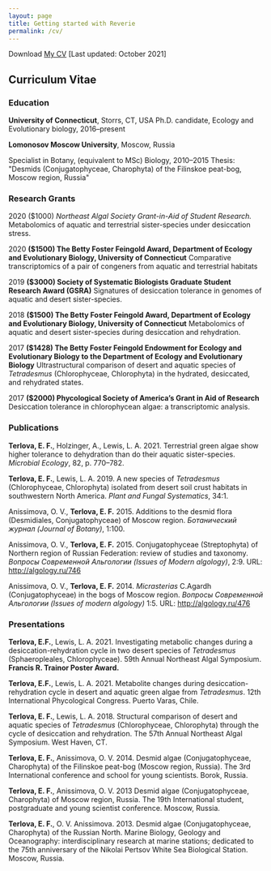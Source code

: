 ```yaml
---
layout: page
title: Getting started with Reverie
permalink: /cv/
---
```


Download <a href="https://eterlova.github.io/CV_October2021.pdf" target="_blank">My CV</a> [Last updated: October 2021]

## Curriculum Vitae

### Education
**University of Connecticut**, Storrs, CT, USA
Ph.D. candidate, Ecology and Evolutionary biology, 2016–present

**Lomonosov Moscow University**, Moscow, Russia

Specialist in Botany, (equivalent to MSc) Biology, 2010–2015
Thesis: "Desmids (Conjugatophyceae, Charophyta) of the Filinskoe peat-bog, Moscow region, Russia"

### Research Grants

2020 ($1000) *Northeast Algal Society Grant-in-Aid of Student Research.* Metabolomics of aquatic and terrestrial sister-species under desiccation stress.

2020 **($1500) The Betty Foster Feingold Award, Department of Ecology and Evolutionary Biology, University of Connecticut**
Comparative transcriptomics of a pair of congeners from aquatic and terrestrial habitats

2019 **($3000) Society of Systematic Biologists Graduate Student Research Award (GSRA)**
Signatures of desiccation tolerance in genomes of aquatic and desert sister-species.

2018 **($1500) The Betty Foster Feingold Award, Department of Ecology and Evolutionary Biology, University of Connecticut**
Metabolomics of aquatic and desert sister-species during desiccation and rehydration.

2017 **($1428) The Betty Foster Feingold Endowment for Ecology and Evolutionary Biology to the Department of Ecology and Evolutionary Biology**
Ultrastructural comparison of desert and aquatic species of *Tetradesmus* (Chlorophyceae, Chlorophyta) in the hydrated, desiccated, and rehydrated states.

2017 **($2000) Phycological Society of America’s Grant in Aid of Research**
Desiccation tolerance in chlorophycean algae: a transcriptomic analysis.

### Publications
**Terlova, E. F.**, Holzinger, A., Lewis, L. A. 2021. Terrestrial green algae show higher tolerance to dehydration than do their aquatic sister-species. *Microbial Ecology*, 82, p. 770–782.

**Terlova, E. F.**, Lewis, L. A. 2019. A new species of *Tetradesmus* (Chlorophyceae, Chlorophyta) isolated from desert soil crust habitats in southwestern North America. *Plant and Fungal Systematics*, 34:1.

Anissimova, O. V., **Terlova, E. F.** 2015. Additions to the desmid flora (Desmidiales, Conjugatophyceae) of Moscow region. *Ботанический журнал (Journal of Botany)*, 1:100.

Anissimova, O. V., **Terlova, E. F.** 2015. Conjugatophyceae (Streptophyta) of Northern region of Russian Federation: review of studies and taxonomy. *Вопросы Современной Альгологии (Issues of Modern algology)*, 2:9. URL: http://algology.ru/746

Anissimova, O. V., **Terlova, E. F.** 2014. *Micrasterias* C.Agardh (Conjugatophyceae) in the bogs of Moscow region. *Вопросы Современной Альгологии (Issues of modern algology)* 1:5. URL: http://algology.ru/476

### Presentations
**Terlova, E.F.**, Lewis, L. A. 2021. Investigating metabolic changes during a desiccation-rehydration cycle in two desert species of *Tetradesmus* (Sphaeropleales, Chlorophyceae). 59th Annual Northeast Algal Symposium. **Francis R. Trainor Poster Award.**

**Terlova, E.F.**, Lewis, L. A. 2021. Metabolite changes during desiccation-rehydration cycle in desert and aquatic green algae from *Tetradesmus*. 12th International Phycological Congress. Puerto Varas, Chile.

**Terlova, E. F.**, Lewis, L. A. 2018. Structural comparison of desert and aquatic species of *Tetradesmus* (Chlorophyceae, Chlorophyta) through the cycle of desiccation and rehydration. The 57th Annual Northeast Algal Symposium. West Haven, CT.

**Terlova, E. F.**, Anissimova, O. V. 2014. Desmid algae (Conjugatophyceae, Charophyta) of the Filinskoe peat-bog (Moscow region, Russia). The 3rd International conference and school for young scientists. Borok, Russia.

**Terlova, E. F.**, Anissimova, O. V. 2013 Desmid algae (Conjugatophyceae, Charophyta) of Moscow region, Russia. The 19th International student, postgraduate and young scientist conference. Moscow, Russia.

**Terlova, E. F.**, O. V. Anissimova. 2013. Desmid algae (Conjugatophyceae, Charophyta) of the Russian North. Marine Biology, Geology and Oceanography: interdisciplinary research at marine stations; dedicated to the 75th anniversary of the Nikolai Pertsov White Sea Biological Station. Moscow, Russia.


